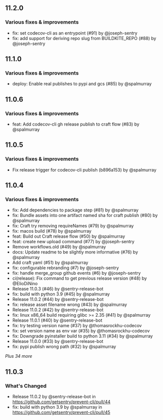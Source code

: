 ## 11.2.0

### Various fixes & improvements

- fix: set codecov-cli as an entrypoint (#91) by @joseph-sentry
- fix: add support for deriving repo slug from BUILDKITE_REPO (#88) by @joseph-sentry

## 11.1.0

### Various fixes & improvements

- deploy: Enable real publishes to pypi and gcs (#85) by @spalmurray

## 11.0.6

### Various fixes & improvements

- feat: Add codecov-cli gh release publish to craft flow (#83) by @spalmurray

## 11.0.5

### Various fixes & improvements

- Fix release trigger for codecov-cli publish (b896a153) by @spalmurray

## 11.0.4

### Various fixes & improvements

- fix: Add dependencies to package step (#81) by @spalmurray
- fix: Bundle assets into one artifact named sha for craft publish (#80) by @spalmurray
- fix: Craft try removing requireNames (#79) by @spalmurray
- fix: macos build (#78) by @spalmurray
- feat: Build out Craft release flow (#50) by @spalmurray
- feat: create new upload command (#77) by @joseph-sentry
- Remove workflows.old (#49) by @spalmurray
- docs: Update readme to be slightly more informative (#76) by @spalmurray
- Add craft yaml (#51) by @spalmurray
- fix: configurable rebranding (#7) by @joseph-sentry
- fix: handle merge_group github events (#6) by @joseph-sentry
- ci(release): Fix command to get previous release version (#48) by @ElioDiNino
- Release 11.0.3 (#46) by @sentry-release-bot
- fix: build with python 3.9 (#45) by @spalmurray
- Release 11.0.2 (#44) by @sentry-release-bot
- fix: release asset filename wrong (#43) by @spalmurray
- Release 11.0.2 (#42) by @sentry-release-bot
- fix: linux x86_64 build requiring glibc >= 2.35 (#41) by @spalmurray
- Release 11.0.1 (#40) by @sentry-release-bot
- fix: try testing version name (#37) by @thomasrockhu-codecov
- fix: set version name as env var (#35) by @thomasrockhu-codecov
- fix: Downgrade pyinstaller build to python 3.11 (#34) by @spalmurray
- Release 11.0.0 (#33) by @sentry-release-bot
- fix: pypi publish wrong path (#32) by @spalmurray

_Plus 34 more_

## 11.0.3

### What's Changed
- Release 11.0.2 by @sentry-release-bot in https://github.com/getsentry/prevent-cli/pull/44
- fix: build with python 3.9 by @spalmurray in https://github.com/getsentry/prevent-cli/pull/45
